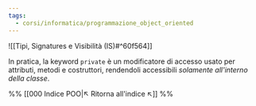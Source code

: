 ```yaml
---
tags:
  - corsi/informatica/programmazione_object_oriented
---
```

![[Tipi, Signatures e Visibilità (IS)#^60f564]]

In pratica, la keyword `private` è un modificatore di accesso usato per attributi, metodi e costruttori, rendendoli accessibili *solamente all'interno della classe*.

%%
[[000 Indice POO|↖ Ritorna all'indice ↖]]
%%